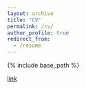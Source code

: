 ```yaml
---
layout: archive
title: "CV"
permalink: /cv/
author_profile: true
redirect_from:
  - /resume
---
```


{% include base_path %}

[link](http://xtwusamantha.github.io/files/CV.pdf)
